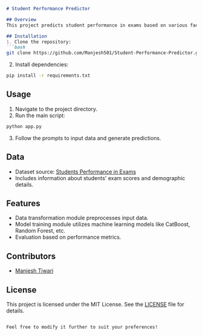 
```markdown
# Student Performance Predictor

## Overview
This project predicts student performance in exams based on various factors such as gender, ethnicity, parental education, lunch type, and test preparation completion.

## Installation
1. Clone the repository:
```bash
git clone https://github.com/Manjesh501/Student-Performance-Predictor.git
```
2. Install dependencies:
```bash
pip install -r requirements.txt
```

## Usage
1. Navigate to the project directory.
2. Run the main script:
```bash
python app.py
```
3. Follow the prompts to input data and generate predictions.

## Data
- Dataset source: [Students Performance in Exams](https://www.kaggle.com/datasets/spscientist/students-performance-in-exams?datasetId=74977)
- Includes information about students' exam scores and demographic details.

## Features
- Data transformation module preprocesses input data.
- Model training module utilizes machine learning models like CatBoost, Random Forest, etc.
- Evaluation based on performance metrics.

## Contributors
- [Manjesh Tiwari](https://github.com/Manjesh501)

## License
This project is licensed under the MIT License. See the [LICENSE](LICENSE) file for details.
```

Feel free to modify it further to suit your preferences!
